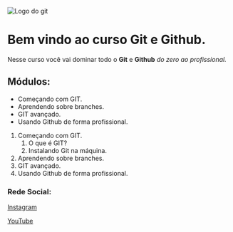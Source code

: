 ![Logo do git](https://sujeitoprogramador.com/wp-content/uploads/2021/04/gitimage.png)
# Bem vindo ao curso Git e Github.
Nesse curso você vai dominar todo o **Git** e **Github** _do zero ao profissional._

## Módulos:
* Começando com GIT.
* Aprendendo sobre branches.
* GIT avançado.
* Usando Github de forma profissional.

1. Começando com GIT.
    1. O que é GIT?
    2. Instalando Git na máquina.
2. Aprendendo sobre branches.
3. GIT avançado.
4. Usando Github de forma profissional.

### Rede Social:
[Instagram](https://instagram.com/sujeitoprogramador)

[YouTube](https://youtube.com/c/sujeitoprogramador)